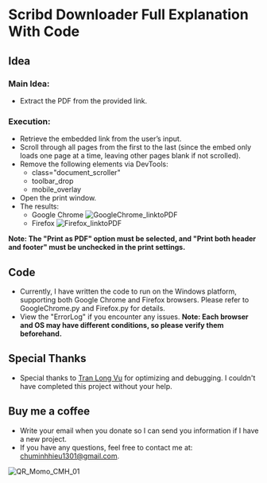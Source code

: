 # Scribd Downloader Full Explanation With Code

## Idea
### Main Idea:
- Extract the PDF from the provided link.

### Execution:
- Retrieve the embedded link from the user’s input.
- Scroll through all pages from the first to the last (since the embed only loads one page at a time, leaving other pages blank if not scrolled).
- Remove the following elements via DevTools:
  + class="document_scroller"
  + <div>toolbar_drop</div>
  + <div>mobile_overlay</div>
- Open the print window.
- The results:
  + Google Chrome
![GoogleChrome_linktoPDF](https://github.com/user-attachments/assets/30ae8d58-fbca-4b9b-af0f-5f437e9bacb1)
  + Firefox
![Firefox_linktoPDF](https://github.com/user-attachments/assets/979ff4ec-5837-46e2-ae8c-ee0efacdf673)

**Note: The "Print as PDF" option must be selected, and "Print both header and footer" must be unchecked in the print settings.** 

## Code
- Currently, I have written the code to run on the Windows platform, supporting both Google Chrome and Firefox browsers. Please refer to GoogleChrome.py and Firefox.py for details.
- View the "ErrorLog" if you encounter any issues.
**Note: Each browser and OS may have different conditions, so please verify them beforehand.**

## Special Thanks
- Special thanks to [Tran Long Vu](https://github.com/Tran-Long-Vu) for optimizing and debugging. I couldn't have completed this project without your help.

## Buy me a coffee
- Write your email when you donate so I can send you information if I have a new project.
- If you have any questions, feel free to contact me at: chuminhhieu1301@gmail.com. 

![QR_Momo_CMH_01](https://github.com/user-attachments/assets/b1c5a803-a6e5-4a76-b397-8c1038bfc32b)


